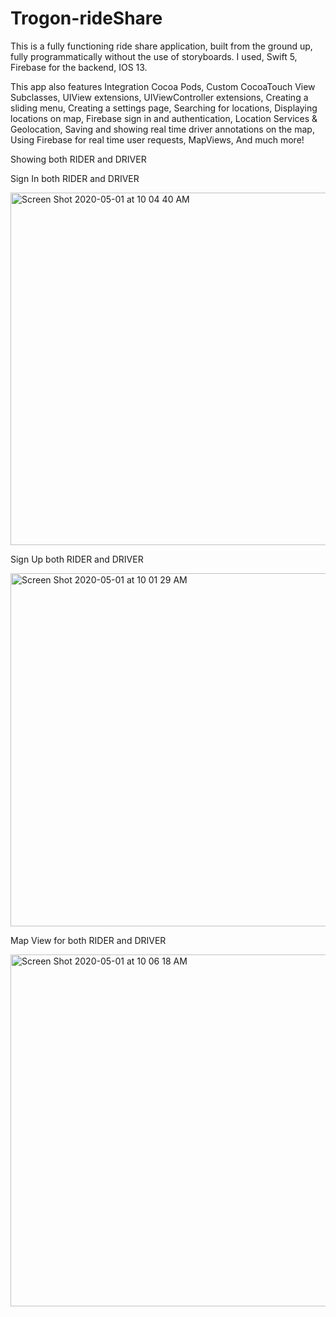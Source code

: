 # Trogon-rideShare

This is a fully functioning ride share application, built from the ground up, fully programmatically without the use of storyboards. I used, Swift 5, Firebase for the backend, IOS 13. 

 This app also features Integration Cocoa Pods, Custom CocoaTouch View Subclasses, UIView extensions, UIViewController extensions, Creating a sliding menu, Creating a settings page, Searching for locations, Displaying locations on map, Firebase sign in and authentication, Location Services & Geolocation, Saving and showing real time driver annotations on the map, Using Firebase for real time user requests, MapViews, And much more!
 
 Showing both RIDER and DRIVER
 
 Sign In both RIDER and DRIVER
 
<img width="564" alt="Screen Shot 2020-05-01 at 10 04 40 AM" src="https://user-images.githubusercontent.com/46546551/80812980-182ac480-8b97-11ea-8a8a-7ba305336e5f.png">

Sign Up both RIDER and DRIVER

<img width="565" alt="Screen Shot 2020-05-01 at 10 01 29 AM" src="https://user-images.githubusercontent.com/46546551/80819530-21ba2980-8ba3-11ea-90d0-09d0cbee32e6.png">

Map View for both RIDER and DRIVER

<img width="563" alt="Screen Shot 2020-05-01 at 10 06 18 AM" src="https://user-images.githubusercontent.com/46546551/80819743-92614600-8ba3-11ea-99af-6271451ba926.png">


